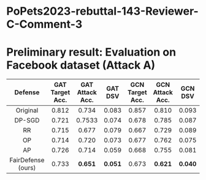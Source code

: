 # PoPets2023-rebuttal-143-Reviewer-C-Comment-3
# Preliminary result: Evaluation on Facebook dataset (Attack A)
 Defense | GAT Target Acc. |GAT  Attack Acc. |GAT  DSV|GCN Target Acc. |GCN Attack Acc. |GCN DSV
  :-------------:|:-------------:|:-------------: | :-------------:| :-------------:|:-------------:|:-------------:
Original | 0.812|0.734|0.083|0.857|0.810|0.093
DP-SGD |	0.721| 0.7533 | 0.074 | 0.678| 0.785|0.087
RR	| 0.715 | 0.677 | 0.079 | 0.667| 0.729|0.089
OP | 0.714 | 0.720 | 0.073 | 0.677| 0.762|0.075
AP | 0.726 | 0.714 | 0.059 | 0.668| 0.755|0.081
FairDefense (ours)| 0.733| **0.651** | **0.051** | 0.673| **0.621**|**0.040**

